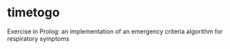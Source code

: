 # timetogo
Exercise in Prolog: an implementation of an emergency criteria algorithm for respiratory symptoms
